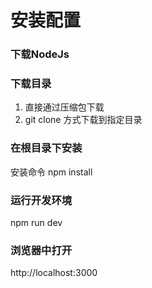 # 安装配置

### 下载NodeJs


### 下载目录
1. 直接通过压缩包下载
2. git clone 方式下载到指定目录


### 在根目录下安装
安装命令  npm install 

### 运行开发环境
npm run dev

### 浏览器中打开
http://localhost:3000


